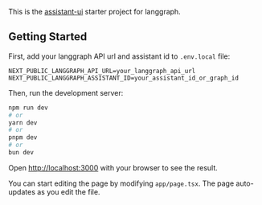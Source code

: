 This is the [assistant-ui](https://github.com/Yonom/assistant-ui) starter project for langgraph.

## Getting Started

First, add your langgraph API url and assistant id to `.env.local` file:

```
NEXT_PUBLIC_LANGGRAPH_API_URL=your_langgraph_api_url
NEXT_PUBLIC_LANGGRAPH_ASSISTANT_ID=your_assistant_id_or_graph_id
```

Then, run the development server:

```bash
npm run dev
# or
yarn dev
# or
pnpm dev
# or
bun dev
```

Open [http://localhost:3000](http://localhost:3000) with your browser to see the result.

You can start editing the page by modifying `app/page.tsx`. The page auto-updates as you edit the file.
